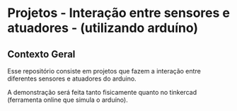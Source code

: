 # Projetos - Interação entre sensores e atuadores - (utilizando arduíno)

## Contexto Geral
Esse repositório consiste em projetos que fazem a interação entre diferentes sensores e atuadores do arduino.

A demonstração será feita tanto fisicamente quanto no tinkercad (ferramenta online que simula o arduíno).
